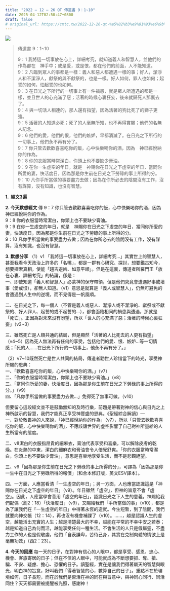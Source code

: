 ```yaml
---
title: "2022 – 12 – 26 QT 傳道書 9：1~10"
date: 2025-04-12T02:50:47+0800
draft: false
# original_url: https://cmtc.tw/2022-12-26-qt-%e5%82%b3%e9%81%93%e6%9b%b8-9%ef%bc%9a110
---
```


![](/images/qt.jpg)
> 傳道書 9：1\~10
>
> 9：1 我將這一切事放在心上，詳細考究，就知道義人和智慧人，並他們的作為都在　神手中；或是愛，或是恨，都在他們的前面，人不能知道。  
> 9：2 凡臨到眾人的事都是一樣：義人和惡人都遭遇一樣的事；好人，潔淨人和不潔淨人，獻祭的與不獻祭的，也是一樣。好人如何，罪人也如何；起誓的如何，怕起誓的也如何。  
> 9：3 在日光之下所行的一切事上有一件禍患，就是眾人所遭遇的都是一樣，並且世人的心充滿了惡；活著的時候心裏狂妄，後來就歸死人那裏去了。  
> 9：4 與一切活人相連的，那人還有指望，因為活著的狗比死了的獅子更強。  
> 9：5 活著的人知道必死；死了的人毫無所知，也不再得賞賜；他們的名無人記念。  
> 9：6 他們的愛，他們的恨，他們的嫉妒，早都消滅了。在日光之下所行的一切事上，他們永不再有分了。  
> 9：7 你只管去歡歡喜喜吃你的飯，心中快樂喝你的酒，因為　神已經悅納你的作為。  
> 9：8 你的衣服當時常潔白，你頭上也不要缺少膏油。  
> 9：9 在你一生虛空的年日，就是　神賜你在日光之下虛空的年日，當同你所愛的妻，快活度日，因為那是你生前在日光之下勞碌的事上所得的分。  
> 9：10 凡你手所當做的事要盡力去做；因為在你所必去的陰間沒有工作，沒有謀算，沒有知識，也沒有智慧。

**1.  經文3遍**

**2. 今天默想經文**
傳 9：7 你只管去歡歡喜喜吃你的飯，心中快樂喝你的酒，因為　神已經悅納你的作為。  
9：8 你的衣服當時常潔白，你頭上也不要缺少膏油。  
9：9 在你一生虛空的年日，就是　神賜你在日光之下虛空的年日，當同你所愛的妻，快活度日，因為那是你生前在日光之下勞碌的事上所得的分。  
9：10 凡你手所當做的事要盡力去做；因為在你所必去的陰間沒有工作，沒有謀算，沒有知識，也沒有智慧。

**3. 默想分享**
（1）v1 「我將這一切事放在心上，詳細考究…」其實世上的智慧人，甚至我看今天政治上許多的「名嘴」，都是一群有心研究、探討，想要鑑古知今，想要探索真相，使能「趨吉避凶、如意平順」。但是在這裏，傳道者所羅門王「放在心裏、詳細考究」的結論，卻是：  
一、即使知道「義人和智慧人」必蒙神的保守帶領，但是他們究竟會遭遇好事或壞事（愛或恨），卻無人知道。（v1）意思是就算是「義人或智慧人」，仍無可避免的會遭遇到人生中的逆境，而不見得是一帆風順。

二、在日光之下，每一個人（不管是義人或惡人、潔淨人或不潔淨的、獻祭或不獻祭的、好人罪人、起誓的或不起誓的…），都會面臨相同的禍患與遭遇，那就是「死亡」。正因為對未來沒有盼望，所以「世人的心充滿了惡；活著的時候心裏狂妄」（v2\~3）

三、雖然死亡是人類共通的結局，但是顯然「活著的人比死去的人更有指望」（v4\~5）因為死人無法再有任何的享受，包括他們的愛、恨、嫉妒…等一切情感；「死的人……在日光下所行的一切事上，他永不再有分了。」

（2）v7\~10既然死亡是世人共同的結局，傳道者勸世人珍惜當下的時光，享受神所賜的恩典：  
一、「歡歡喜喜吃你的飯，心中快樂喝你的酒。」（v7）  
二、「你的衣服當時常潔白，你頭上也不要缺少膏油。」（v8）  
三、「當同你所愛的妻，快活度日，因為那是你生前在日光之下勞碌的事上所得的分。」（v9）  
四、「凡你手所當做的事要盡力去做…」免得死了無事可做。（v10）

但要留心這段經文並不是鼓勵無知的及時行樂，前題是帶著對神的信心與日光之上神所啟示的智慧，我們才能真正享受神豐盛的恩典。《聖經綜合解讀》—  
一、對於敬畏神的人來說，「神已經悅納你的作為」（v7），所以「只管去歡歡喜喜吃你的飯，心中快樂喝你的酒」，不應該讓世界的虛空影響了自己對神所量給的人生所當有的態度。

二、v8潔白的衣服指昂貴的細麻衣，膏油代表享受和喜樂，可以解除皮膚的乾燥。在炎熱的中東，潔白的細麻衣和膏油會令人倍覺舒爽。「你的衣服當時常潔白，你頭上也不要缺少膏油」，意思是喜樂地享受生活，而不是悲觀絕望。

三、v9「因為那是你生前在日光之下勞碌的事上所得的分」，可譯為「因為那是你一生中在日光之下勞碌所得的報償」（和合本修訂版，英文ESV譯本）。

四、一方面，人應當看清「一生虛空的年日」；另一方面，人也應當認識這是「神賜你在日光之下虛空的年日」（v9）。年日雖然「虛空」，但神的旨意不會「虛空」。因此，人應當學會善用「虛空的年日」，認識日光之下人生的意義。神賜給我們配偶（創2：18）「快活度日」（v9），又賜給我們「手所當做的事」（v10），都是為了讓我們在「一生虛空的年日」中得著永恆的造就。今生短暫，到了陰間，我們就要向神交帳（12：14），再也沒有機會補課了（v10）。……，越是認識人生的虛空，越能活出充實的人生；越是清楚最大的不幸，越能在平常的不幸中安之若泰；越是知道自己為何而活，越能享受任何一種生活。不會生活的人只是假屬靈，不盡力工作的人也是假敬虔，他們「自表謙卑，苦待己身，其實在克制肉體的情欲上是毫無功效」（西2：23）。

**4. 今天的回應**
每一天的日子，在對神有信心的人眼中，都是享受、感恩、忠心、機會、客旅寄居的日子；但在不信的人眼中，可能就成為不斷想要抓、奪、搶、騙、不安、疑慮、擔心、恐懼的日子。讀聖經，實在是讓我們得著屬天的智慧與眼光，明白神的旨意，好叫我們「得著智慧的心，數算自己的日子」。重點不在於環境如何，日子長短，而在於我們是否活在神的同在與旨意中，與神同心同行、同活同住？天天都需要被提醒被光照，感謝神！
